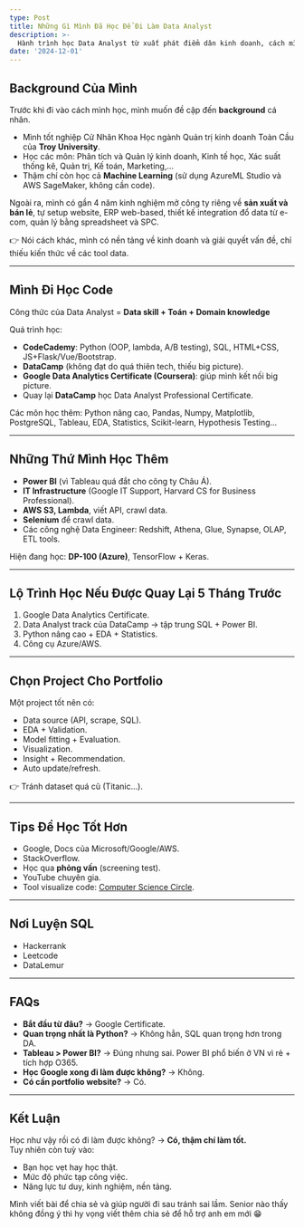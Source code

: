 ```yaml
---
type: Post
title: Những Gì Mình Đã Học Để Đi Làm Data Analyst
description: >-
  Hành trình học Data Analyst từ xuất phát điểm dân kinh doanh, cách mình học code, tham gia khóa học, luyện SQL và xây dựng portfolio để xin việc.
date: '2024-12-01'
---
```

## Background Của Mình

Trước khi đi vào cách mình học, mình muốn đề cập đến **background** cá nhân.  
- Mình tốt nghiệp Cử Nhân Khoa Học ngành Quản trị kinh doanh Toàn Cầu của **Troy University**.  
- Học các môn: Phân tích và Quản lý kinh doanh, Kinh tế học, Xác suất thống kê, Quản trị, Kế toán, Marketing,...  
- Thậm chí còn học cả **Machine Learning** (sử dụng AzureML Studio và AWS SageMaker, không cần code).  

Ngoài ra, mình có gần 4 năm kinh nghiệm mở công ty riêng về **sản xuất và bán lẻ**, tự setup website, ERP web-based, thiết kế integration đổ data từ e-com, quản lý bằng spreadsheet và SPC.  

👉 Nói cách khác, mình có nền tảng về kinh doanh và giải quyết vấn đề, chỉ thiếu kiến thức về các tool data.  

---

## Mình Đi Học Code

Công thức của Data Analyst = **Data skill + Toán + Domain knowledge**  

Quá trình học:  
- **CodeCademy**: Python (OOP, lambda, A/B testing), SQL, HTML+CSS, JS+Flask/Vue/Bootstrap.  
- **DataCamp** (không đạt do quá thiên tech, thiếu big picture).  
- **Google Data Analytics Certificate (Coursera)**: giúp mình kết nối big picture.  
- Quay lại **DataCamp** học Data Analyst Professional Certificate.  

Các môn học thêm: Python nâng cao, Pandas, Numpy, Matplotlib, PostgreSQL, Tableau, EDA, Statistics, Scikit-learn, Hypothesis Testing...  

---

## Những Thứ Mình Học Thêm

- **Power BI** (vì Tableau quá đắt cho công ty Châu Á).  
- **IT Infrastructure** (Google IT Support, Harvard CS for Business Professional).  
- **AWS S3, Lambda**, viết API, crawl data.  
- **Selenium** để crawl data.  
- Các công nghệ Data Engineer: Redshift, Athena, Glue, Synapse, OLAP, ETL tools.  

Hiện đang học: **DP-100 (Azure)**, TensorFlow + Keras.  

---

## Lộ Trình Học Nếu Được Quay Lại 5 Tháng Trước

1. Google Data Analytics Certificate.  
2. Data Analyst track của DataCamp → tập trung SQL + Power BI.  
3. Python nâng cao + EDA + Statistics.  
4. Công cụ Azure/AWS.  

---

## Chọn Project Cho Portfolio

Một project tốt nên có:  
- Data source (API, scrape, SQL).  
- EDA + Validation.  
- Model fitting + Evaluation.  
- Visualization.  
- Insight + Recommendation.  
- Auto update/refresh.  

👉 Tránh dataset quá cũ (Titanic...).  

---

## Tips Để Học Tốt Hơn

- Google, Docs của Microsoft/Google/AWS.  
- StackOverflow.  
- Học qua **phỏng vấn** (screening test).  
- YouTube chuyên gia.  
- Tool visualize code: [Computer Science Circle](https://cscircles.cemc.uwaterloo.ca).  

---

## Nơi Luyện SQL

- Hackerrank  
- Leetcode  
- DataLemur  

---

## FAQs

- **Bắt đầu từ đâu?** → Google Certificate.  
- **Quan trọng nhất là Python?** → Không hẳn, SQL quan trọng hơn trong DA.  
- **Tableau > Power BI?** → Đúng nhưng sai. Power BI phổ biến ở VN vì rẻ + tích hợp O365.  
- **Học Google xong đi làm được không?** → Không.  
- **Có cần portfolio website?** → Có.  

---

## Kết Luận

Học như vậy rồi có đi làm được không? → **Có, thậm chí làm tốt.**  
Tuy nhiên còn tuỳ vào:  
- Bạn học vẹt hay học thật.  
- Mức độ phức tạp công việc.  
- Năng lực tư duy, kinh nghiệm, nền tảng.  

Mình viết bài để chia sẻ và giúp người đi sau tránh sai lầm. Senior nào thấy không đồng ý thì hy vọng viết thêm chia sẻ để hỗ trợ anh em mới 😁  


